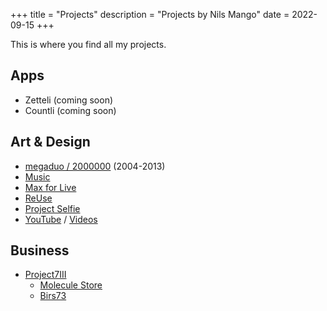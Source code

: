 +++
title = "Projects"
description = "Projects by Nils Mango"
date = 2022-09-15
+++

This is where you find all my projects.

## Apps
- Zetteli (coming soon)
- Countli (coming soon)

## Art & Design
- [megaduo / 2000000](/megaduo) (2004-2013)
- [Music](/music)
- [Max for Live](/phonogeneli)
- [ReUse](/reuse)
- [Project Selfie](https://youtu.be/Nv-Qcn4upus)
- [YouTube](https://youtube.com/nilsmango) / [Videos](/tags/video)

## Business
- [Project7III](https://project7iii.com)
  - [Molecule Store](https://moleculestore.com)
  - [Birs73](https://birs73.ch)
